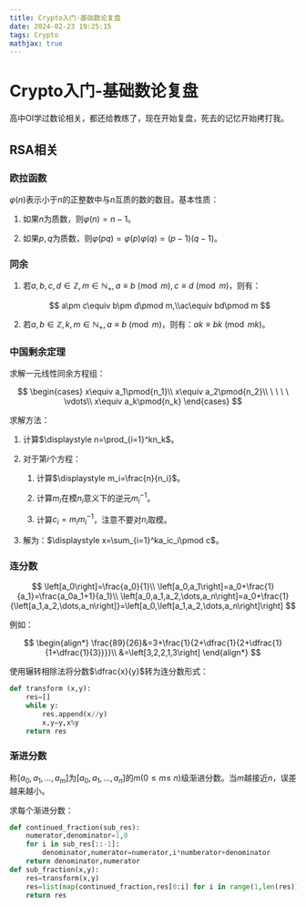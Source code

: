 ```yaml
---
title: Crypto入门-基础数论复盘
date: 2024-02-23 19:25:15
tags: Crypto
mathjax: true
---
```


# Crypto入门-基础数论复盘

高中OI学过数论相关，都还给教练了，现在开始复盘，死去的记忆开始拷打我。

## RSA相关

### 欧拉函数

$\varphi(n)$表示小于$n$的正整数中与$n$互质的数的数目。基本性质：

1. 如果$n$为质数，则$\varphi(n)=n-1$。

2. 如果$p,q$为质数，则$\varphi(pq)=\varphi(p)\varphi(q)=(p-1)(q-1)$。

### 同余

1. 若$a,b,c,d\in\mathbb Z,m\in\mathbb N_+,a\equiv b\pmod m,c\equiv d\pmod m$，则有：

    $$
    a\pm c\equiv b\pm d\pmod m,\\ac\equiv bd\pmod m
    $$

2. 若$a,b\in\mathbb Z,k,m\in\mathbb N_+,a\equiv b\pmod m$，则有：$ak\equiv bk\pmod{mk}$。

### 中国剩余定理

求解一元线性同余方程组：

$$
\begin{cases}
    x\equiv a_1\pmod{n_1}\\
    x\equiv a_2\pmod{n_2}\\
    \ \ \ \ \vdots\\
    x\equiv a_k\pmod{n_k}
\end{cases}
$$

求解方法：

1. 计算$\displaystyle n=\prod_{i=1}^kn_k$。

2. 对于第$i$个方程：

    1. 计算$\displaystyle m_i=\frac{n}{n_i}$。

    2. 计算$m_i$在模$n_i$意义下的逆元$m_i^{-1}$。

    3. 计算$c_i=m_im_i^{-1}$，注意不要对$n_i$取模。

3. 解为：$\displaystyle x=\sum_{i=1}^ka_ic_i\pmod c$。

### 连分数

$$
\left[a_0\right]=\frac{a_0}{1}\\
\left[a_0,a_1\right]=a_0+\frac{1}{a_1}=\frac{a_0a_1+1}{a_1}\\
\left[a_0,a_1,a_2,\dots,a_n\right]=a_0+\frac{1}{\left[a_1,a_2,\dots,a_n\right]}=\left[a_0,\left[a_1,a_2,\dots,a_n\right]\right]
$$

例如：

$$
\begin{align*}
    \frac{89}{26}&=3+\frac{1}{2+\dfrac{1}{2+\dfrac{1}{1+\dfrac{1}{3}}}}\\
    &=\left[3,2,2,1,3\right]
\end{align*}
$$

使用辗转相除法将分数$\dfrac{x}{y}$转为连分数形式：

```python
def transform (x,y):
    res=[]
    while y:
        res.append(x//y)
        x,y=y,x%y
    return res
```

### 渐进分数

称$\left[a_0,a_1,\dots,a_m\right]$为$\left[a_0,a_1,\dots,a_n\right]$的$m(0\leqslant m\leqslant\ n)$级渐进分数。当$m$越接近$n$，误差越来越小。

求每个渐进分数：

```python
def continued_fraction(sub_res):
    numerator,denominator=1,0
    for i in sub_res[::-1]:
        denominator,numerator=numerator,i*numberator+denominator
    return denominator,numerator
def sub_fraction(x,y):
    res=transform(x,y)
    res=list(map(continued_fraction,res[0:i] for i in range(1,len(res))
    return res
```

